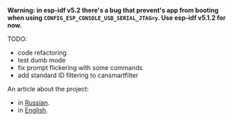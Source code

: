 **Warning: in esp-idf v5.2 there's a bug that prevent's app from booting when using `CONFIG_ESP_CONSOLE_USB_SERIAL_JTAG=y`. Use esp-idf v5.1.2 for now.**  

TODO:
- code refactoring
- test dumb mode
- fix prompt flickering with some commands
- add standard ID filtering to cansmartfilter

An article about the project:
- in [Russian](https://habr.com/ru/articles/793326/).
- in [English](https://okhsunrog.ru/articles/2024/02/15/can_bus_sniffer/).
